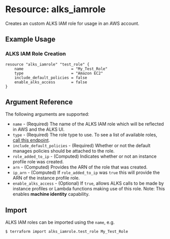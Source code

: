 # Resource: alks_iamrole

Creates an custom ALKS IAM role for usage in an AWS account.

## Example Usage

### ALKS IAM Role Creation
```hcl
resource "alks_iamrole" "test_role" {
    name                     = "My_Test_Role"
    type                     = "Amazon EC2"
    include_default_policies = false
    enable_alks_access       = false
}
```

## Argument Reference

The following arguments are supported:
* `name` - (Required) The name of the ALKS IAM role which will be reflected in AWS and the ALKS UI.
* `type` - (Required) The role type to use. To see a list of available roles, [call this endpoint](https://pages.ghe.coxautoinc.com/ETS-CloudAutomation/ALKS-Documentation/#/aws-role-type-rest-service/getAllAwsRoleTypesUsingGET).
* `include_default_policies` - (Required) Whether or not the default manages policies should be attached to the role.
* `role_added_to_ip` - (Computed) Indicates whether or not an instance profile role was created.
* `arn` - (Computed) Provides the ARN of the role that was created.
* `ip_arn` - (Computed) If `role_added_to_ip` was `true` this will provide the ARN of the instance profile role.
* `enable_alks_access` - (Optional) If `true`, allows ALKS calls to be made by instance profiles or Lambda functions making use of this role. Note: This enables **machine identity** capability.

## Import

ALKS IAM roles can be imported using the `name`, e.g.
```
$ terraform import alks_iamrole.test_role My_Test_Role
```